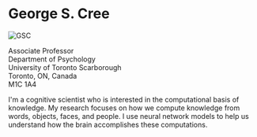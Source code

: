 # George S. Cree
![GSC](https://user-images.githubusercontent.com/38476258/147832801-f096556b-50de-4b5a-9327-2beafa275aea.jpeg)


Associate Professor  
Department of Psychology  
University of Toronto Scarborough  
Toronto, ON, Canada  
M1C 1A4  

I'm a cognitive scientist who is interested in the computational basis of knowledge. My research focuses on how we compute knowledge from words, objects, faces, and people. I use neural network models to help us understand how the brain accomplishes these computations.
